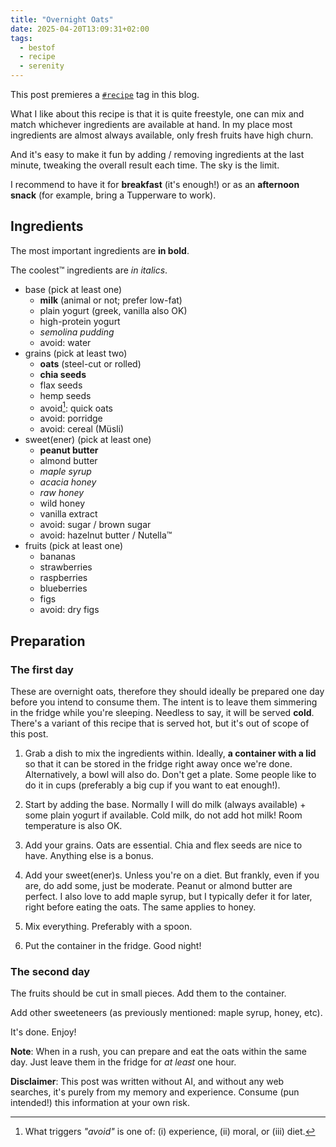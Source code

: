 ```yaml
---
title: "Overnight Oats"
date: 2025-04-20T13:09:31+02:00
tags:
  - bestof
  - recipe
  - serenity
---
```


This post premieres a [`#recipe`](/tags/recipe) tag in this blog.

What I like about this recipe is that it is quite freestyle, one can mix and
match whichever ingredients are available at hand. In my place most
ingredients are almost always available, only fresh fruits have high churn.

And it's easy to make it fun by adding / removing ingredients at the last
minute, tweaking the overall result each time. The sky is the limit.

I recommend to have it for **breakfast** (it's enough!) or as an **afternoon snack**
(for example, bring a Tupperware to work).

## Ingredients

The most important ingredients are **in bold**.

The coolest™ ingredients are _in italics_.

- base (pick at least one)
  - **milk** (animal or not; prefer low-fat)
  - plain yogurt (greek, vanilla also OK)
  - high-protein yogurt
  - _semolina pudding_
  - avoid: water
- grains (pick at least two)
  - **oats** (steel-cut or rolled)
  - **chia seeds**
  - flax seeds
  - hemp seeds
  - avoid[^1]: quick oats
  - avoid: porridge
  - avoid: cereal (Müsli)
- sweet(ener) (pick at least one)
  - **peanut butter**
  - almond butter
  - _maple syrup_
  - _acacia honey_
  - _raw honey_
  - wild honey
  - vanilla extract
  - avoid: sugar / brown sugar
  - avoid: hazelnut butter / Nutella™
- fruits (pick at least one)
  - bananas
  - strawberries
  - raspberries
  - blueberries
  - figs
  - avoid: dry figs

## Preparation

### The first day

These are overnight oats, therefore they should ideally be prepared one day
before you intend to consume them. The intent is to leave them simmering in the
fridge while you're sleeping. Needless to say, it will be served **cold**.
There's a variant of this recipe that is served hot, but it's out of scope of
this post.

1. Grab a dish to mix the ingredients within. Ideally, **a container with a lid**
so that it can be stored in the fridge right away once we're done.
Alternatively, a bowl will also do. Don't get a plate. Some people like to do it
in cups (preferably a big cup if you want to eat enough!).

1. Start by adding the base. Normally I will do milk (always available) + some
plain yogurt if available. Cold milk, do not add hot milk! Room temperature is
also OK.

1. Add your grains. Oats are essential. Chia and flex seeds are nice to have.
   Anything else is a bonus.

1. Add your sweet(ener)s. Unless you're on a diet. But frankly, even if you are,
   do add some, just be moderate. Peanut or almond butter are perfect. I also
     love to add maple syrup, but I typically defer it for later, right before
     eating the oats. The same applies to honey.

1. Mix everything. Preferably with a spoon.

1. Put the container in the fridge. Good night!

### The second day

The fruits should be cut in small pieces. Add them to the container.

Add other sweeteneers (as previously mentioned: maple syrup, honey, etc).

It's done. Enjoy!

**Note**: When in a rush, you can prepare and eat the oats within the same day.
Just leave them in the fridge for _at least_ one hour.

**Disclaimer**: This post was written without AI, and without any web searches, it's purely from
my memory and experience. Consume (pun intended!) this information at your own
risk.


[^1]: What triggers _"avoid"_ is one of: (i) experience, (ii) moral, or (iii)
    diet.
